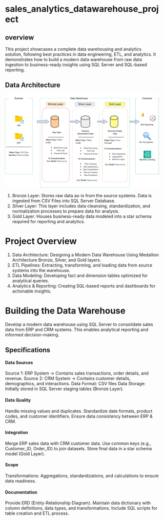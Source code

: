 # sales_analytics_datawarehouse_project

## overview

 This project showcases a complete data warehousing and analytics solution, following  best practices in data engineering, ETL, and analytics. It demonstrates how to build a modern data warehouse from raw data ingestion to business-ready insights using SQL Server and SQL-based reporting.

 ## Data Architecture

 ![*data_architecture*](./images/data_architecture.drawio.svg "data_architecture")

1. Bronze Layer: Stores raw data as-is from the source systems. Data is ingested from CSV Files into SQL Server Database.
2. Silver Layer: This layer includes data cleansing, standardization, and normalization processes to prepare data for analysis.
3. Gold Layer: Houses business-ready data modeled into a star schema required for reporting and analytics.

# Project Overview

1. Data Architecture: Designing a Modern Data Warehouse Using Medallion Architecture Bronze, Silver, and Gold layers.
2. ETL Pipelines: Extracting, transforming, and loading data from source systems into the warehouse.
3. Data Modeling: Developing fact and dimension tables optimized for analytical queries.
4. Analytics & Reporting: Creating SQL-based reports and dashboards for actionable insights.

# Building the Data Warehouse 

Develop a modern data warehouse using SQL Server to consolidate sales data from ERP and CRM systems. This enables analytical reporting and informed decision-making.

## Specifications
#### Data Sources
Source 1: ERP System → Contains sales transactions, order details, and revenue.
Source 2: CRM System → Contains customer details, demographics, and interactions.
Data Format: CSV files
Data Storage: Initially stored in SQL Server staging tables (Bronze Layer).

#### Data Quality
Handle missing values and duplicates.
Standardize date formats, product codes, and customer identifiers.
Ensure data consistency between ERP & CRM.

#### Integration
Merge ERP sales data with CRM customer data.
Use common keys (e.g., Customer_ID, Order_ID) to join datasets.
Store final data in a star schema model (Gold Layer).

#### Scope
Transformations: Aggregations, standardizations, and calculations to ensure data readiness.

#### Documentation
Provide ERD (Entity-Relationship Diagram).
Maintain data dictionary with column definitions, data types, and transformations.
Include SQL scripts for table creation and ETL process.